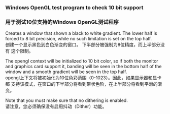 ### Windows OpenGL test program to check 10 bit support ###
### 用于测试10位支持的Windows OpenGL测试程序 ###  

Creates a window that shown a black to white gradient. The lower
half is forced to 8 bit precision, while no such limitation is
set on the top half.  
创建一个显示黑色到白色渐变的窗口。 下半部分被强制为8位精度，而上半部分没有
这个限制。

The opengl context will be initialized to 10 bit color, so if both
the monitor and graphics card support it, banding will be seen in the
bottom half of the window and a smooth gradient will be seen in the
top half.  
opengl上下文将被初始化为10位色彩范围（0-1023）。因此，如果显示器和显卡都
支持该模式，在窗口的下半部分将看到带状色阶，在上半部分将看到平滑的渐变。

Note that you must make sure that no dithering is enabled.  
请注意，您必须确保没有启用抖动（Dither）功能。  
